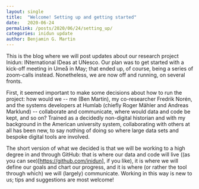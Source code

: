 ```yaml
---
layout: single
title:  "Welcome! Setting up and getting started"
date:   2020-06-24 
permalink: /posts/2020/06/24/setting_up/
categories: inidun update
author: Benjamin G. Martin
---
```


This is the blog where we will post updates about our research project Inidun: INternational IDeas at UNesco. Our plan was to get started with a kick-off meeting in Umeå in May; that ended up, of course, being a series of zoom-calls instead. Nonetheless, we are now off and running, on several fronts. 

First, it seemed important to make some decisions about how to run the project: how would we -- me (Ben Martin), my co-researcher Fredrik Norén, and the systems developers at Humlab (chiefly Roger Mähler and Andreas Marklund) -- collaborate and communicate, where would data and code be kept, and so on? Trained as a decidedly non-digital historian and with my background in the American university system, collaborating with others at all has been new, to say nothing of doing so where large data sets and bespoke digital tools are involved. 

The short version of what we decided is that we will be working to a high degree in and through GitHub: that is where our data and code will live ((as you can see)[https://github.com/inidun], if you like), it is where we will define our goals and chart our progress, and it is where (or rather the tool through which) we will (largely) communicate. Working in this way is new to us; tips and suggestions are most welcome! 


